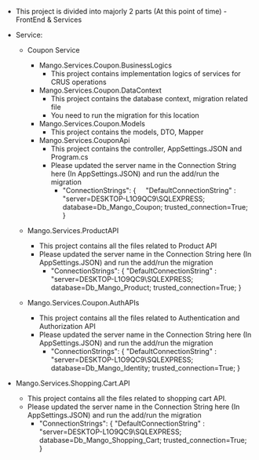 - This project is divided into majorly 2 parts (At this point of time) - FrontEnd & Services

- Service:
  - Coupon Service
    - Mango.Services.Coupon.BusinessLogics
      - This project contains implementation logics of services for CRUS operations
    - Mango.Services.Coupon.DataContext
      - This project contains the database context, migration related file
      - You need to run the migration for this location
    - Mango.Services.Coupon.Models
      - This project contains the models, DTO, Mapper
    - Mango.Services.CouponApi
      - This project contains the controller, AppSettings.JSON and Program.cs
      - Please updated the server name in the Connection String here (In AppSettings.JSON) and run the add/run the migration
        - "ConnectionStrings": {
                "DefaultConnectionString" : "server=DESKTOP-L1O9QC9\\SQLEXPRESS; database=Db_Mango_Coupon; trusted_connection=True;
          }

  - Mango.Services.ProductAPI
    - This project contains all the files related to Product API
    - Please updated the server name in the Connection String here (In AppSettings.JSON) and run the add/run the migration
      - "ConnectionStrings": {
              "DefaultConnectionString" : "server=DESKTOP-L1O9QC9\\SQLEXPRESS; database=Db_Mango_Product; trusted_connection=True;
        }

  - Mango.Services.Coupon.AuthAPIs
    - This project contains all the files related to Authentication and Authorization API
    - Please updated the server name in the Connection String here (In AppSettings.JSON) and run the add/run the migration
      - "ConnectionStrings": {
              "DefaultConnectionString" : "server=DESKTOP-L1O9QC9\\SQLEXPRESS; database=Db_Mango_Identity; trusted_connection=True;
        }

 - Mango.Services.Shopping.Cart.API
   - This project contains all the files related to shopping cart API.
   - Please updated the server name in the Connection String here (In AppSettings.JSON) and run the add/run the migration
      - "ConnectionStrings": {
              "DefaultConnectionString" : "server=DESKTOP-L1O9QC9\\SQLEXPRESS; database=Db_Mango_Shopping_Cart; trusted_connection=True;
        }
        
